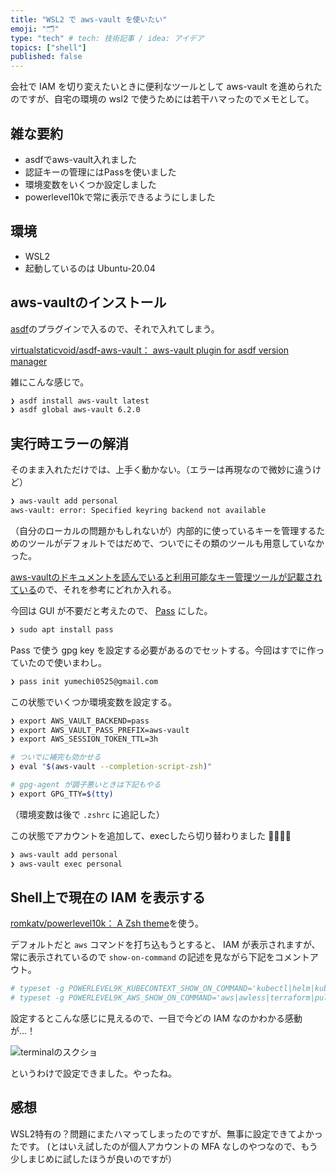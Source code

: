 ```yaml
---
title: "WSL2 で aws-vault を使いたい"
emoji: "🗂"
type: "tech" # tech: 技術記事 / idea: アイデア
topics: ["shell"]
published: false
---
```


会社で IAM を切り変えたいときに便利なツールとして aws-vault を進められたのですが、自宅の環境の wsl2 で使うためには若干ハマったのでメモとして。

## 雑な要約

* asdfでaws-vault入れました
* 認証キーの管理にはPassを使いました
* 環境変数をいくつか設定しました
* powerlevel10kで常に表示できるようにしました

## 環境

* WSL2
* 起動しているのは Ubuntu-20.04

## aws-vaultのインストール

[asdf](https://github.com/asdf-vm/asdf)のプラグインで入るので、それで入れてしまう。

[virtualstaticvoid/asdf-aws-vault： aws-vault plugin for asdf version manager](https://github.com/virtualstaticvoid/asdf-aws-vault)

雑にこんな感じで。

```sh
❯ asdf install aws-vault latest
❯ asdf global aws-vault 6.2.0
```

## 実行時エラーの解消

そのまま入れただけでは、上手く動かない。（エラーは再現なので微妙に違うけど）

```sh
❯ aws-vault add personal
aws-vault: error: Specified keyring backend not available
```

（自分のローカルの問題かもしれないが）内部的に使っているキーを管理するためのツールがデフォルトではだめで、ついでにその類のツールも用意していなかった。

[aws-vaultのドキュメントを読んでいると利用可能なキー管理ツールが記載されている](https://github.com/99designs/aws-vault#vaulting-backends)ので、それを参考にどれか入れる。

今回は GUI が不要だと考えたので、 [Pass](https://www.passwordstore.org/) にした。

```sh
❯ sudo apt install pass
```

Pass で使う gpg key を設定する必要があるのでセットする。今回はすでに作っていたので使いまわし。

```sh
❯ pass init yumechi0525@gmail.com
```

この状態でいくつか環境変数を設定する。

```sh
❯ export AWS_VAULT_BACKEND=pass
❯ export AWS_VAULT_PASS_PREFIX=aws-vault
❯ export AWS_SESSION_TOKEN_TTL=3h

# ついでに補完も効かせる
❯ eval "$(aws-vault --completion-script-zsh)"

# gpg-agent が調子悪いときは下記もやる
❯ export GPG_TTY=$(tty)
```

（環境変数は後で `.zshrc` に追記した）

この状態でアカウントを追加して、execしたら切り替わりました 🎉🎉🎉🎉

```sh
❯ aws-vault add personal
❯ aws-vault exec personal
```

## Shell上で現在の IAM を表示する

[romkatv/powerlevel10k： A Zsh theme](https://github.com/romkatv/powerlevel10k)を使う。

デフォルトだと `aws` コマンドを打ち込もうとすると、 IAM が表示されますが、常に表示されているので `show-on-command` の記述を見ながら下記をコメントアウト。

```sh
# typeset -g POWERLEVEL9K_KUBECONTEXT_SHOW_ON_COMMAND='kubectl|helm|kubens|kubectx|oc|istioctl|kogito|k9s|helmfile'
# typeset -g POWERLEVEL9K_AWS_SHOW_ON_COMMAND='aws|awless|terraform|pulumi|terragrunt'
```

設定するとこんな感じに見えるので、一目で今どの IAM なのかわかる感動が…！

![terminalのスクショ](https://storage.googleapis.com/zenn-user-upload/x3exlbqggei2wjz5qr3hco017e5f)


というわけで設定できました。やったね。

## 感想

WSL2特有の？問題にまたハマってしまったのですが、無事に設定できてよかったです。
(とはいえ試したのが個人アカウントの MFA なしのやつなので、もう少しまじめに試したほうが良いのですが）
